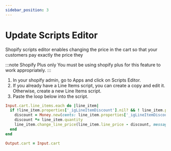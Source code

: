 ```yaml
---
sidebar_position: 3 
---
```


# Update Scripts Editor

Shopify scripts editor enables changing the price in the cart so that your customers pay exactly the price they

:::note Shopify Plus only
You must be using shopify plus for this feature to work appropriately.
:::

1. In your shopify admin, go to Apps and click on Scripts Editor.
2. If you already have a Line Items script, you can create a copy and edit it. Otherwise, create a new Line Items script.
3. Paste the loop below into the script.

```ruby title="Line Item Script"
Input.cart.line_items.each do |line_item|
  if !line_item.properties['_igLineItemDiscount'].nil? && ! line_item.properties['_igLineItemDiscount'].empty?
    discount = Money.new(cents: line_item.properties['_igLineItemDiscount'])
    discount *= line_item.quantity
    line_item.change_line_price(line_item.line_price - discount, message: 'intelligems')
  end
end

Output.cart = Input.cart
```
